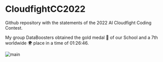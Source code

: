 # CloudfightCC2022

Github repository with the statements of the 2022 AI Cloudfight Coding Contest.

My group DataBoosters obtained the gold medal 🥇 of our School and a 7th worldwide 🌍 place in a time of 01:26:46.

![main](https://user-images.githubusercontent.com/68826642/216130670-3324e3b4-dce0-4390-8fd3-967e46b655ac.PNG)